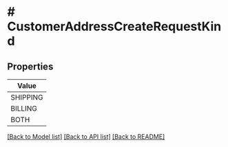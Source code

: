 # # CustomerAddressCreateRequestKind


## Properties 



| Value |
------------ | 
SHIPPING|SHIPPING
BILLING|BILLING
BOTH|BOTH

[[Back to Model list]](../../README.md#models) [[Back to API list]](../../README.md#endpoints) [[Back to README]](../../README.md)

